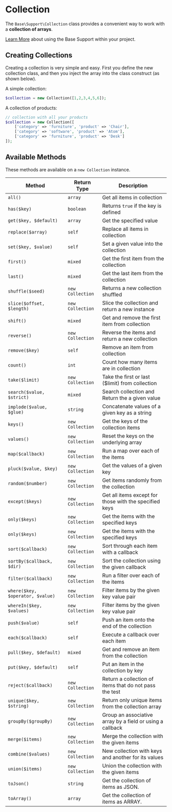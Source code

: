 # Collection

The `Base\Support\Collection` class provides a convenient way to work with a **collection of arrays**.

[Learn More](README.md) about using the Base Support within your project.


## Creating Collections

Creating a collection is very simple and easy. First you define the new collection class, and then you inject the array into the class construct (as shown below).

A simple collection:

```php
$collection = new Collection([1,2,3,4,5,6]);
```

A collection of products:

```php
// collection with all your products
$collection = new Collection([
    ['category' => 'furniture', 'product' => 'Chair'],
    ['category' => 'software', 'product' => 'Atom'],
    ['category' => 'furniture', 'product' => 'Desk']
]);
```

## Available Methods

These methods are available on a `new Collection` instance.

|Method                         |Return Type       |Description                          |
|---                            |---               |---                                  |
|`all()`                        |`array`           | Get all items in collection |
|`has($key)`                    |`boolean`         | Returns `true` if the key is defined |
|`get($key, $default)`          |`array`           | Get the specified value |
|`replace($array)`              |`self`            | Replace all items in collection |
|`set($key, $value)`            |`self`            | Set a given value into the collection |
|`first()`                      |`mixed`           | Get the first item from the collection |
|`last()`                       |`mixed`           | Get the last item from the collection |
|`shuffle($seed)`               |`new Collection`  | Returns a new collection shuffled |
|`slice($offset, $length)`      |`new Collection`  | Slice the collection and return a new instance |
|`shift()`                      |`mixed`           | Get and remove the first item from collection |
|`reverse()`                    |`new Collection`  | Reverse the items and return a new collection |
|`remove($key)`                 |`self`            | Remove an item from collection |
|`count()`                      |`int`             | Count how many items are in collection |
|`take($limit)`                 |`new Collection`  | Take the first or last ($limit) from collection |
|`search($value, $strict)`      |`mixed`           | Search collection and Return the a given value |
|`implode($value, $glue)`       |`string`          | Concatenate values of a given key as a string |
|`keys()`                       |`new Collection`  | Get the keys of the collection items |
|`values()`                     |`new Collection`  | Reset the keys on the underlying array |
|`map($callback)`               |`new Collection`  | Run a map over each of the items |
|`pluck($value, $key)`          |`new Collection`  | Get the values of a given key |
|`random($number)`              |`new Collection`  | Get items randomly from the collection |
|`except($keys)`                |`new Collection`  | Get all items except for those with the specified keys |
|`only($keys)`                  |`new Collection`  | Get the items with the specified keys |
|`only($keys)`                    |`new Collection`  | Get the items with the specified keys |
|`sort($callback)`                |`new Collection`  | Sort through each item with a callback |
|`sortBy($callback, $dir)`        |`new Collection`  | Sort the collection using the given callback |
|`filter($callback)`              |`new Collection`  | Run a filter over each of the items |
|`where($key, $operator, $value)` |`new Collection`  | Filter items by the given key value pair |
|`whereIn($key, $values)`         |`new Collection`  | Filter items by the given key value pair |
|`push($value)`                   |`self`            | Push an item onto the end of the collection |
|`each($callback)`                |`self`            | Execute a callback over each item |
|`pull($key, $default)`           |`mixed`           | Get and remove an item from the collection |
|`put($key, $default)`            |`self`            | Put an item in the collection by key |
|`reject($callback)`              |`new Collection`  | Return a collection of items that do not pass the test |
|`unique($key, $string)`          |`new Collection`  | Return only unique items from the collection array |
|`groupBy($groupBy)`              |`new Collection`  | Group an associative array by a field or using a callback |
|`merge($items)`                  |`new Collection`  | Merge the collection with the given items |
|`combine($values)`               |`new Collection`  | New collection with keys and another for its values |
|`union($items)`                  |`new Collection`  | Union the collection with the given items |
|`toJson()`                       |`string`          | Get the collection of items as JSON. |
|`toArray()`                      |`array`           | Get the collection of items as ARRAY. |
